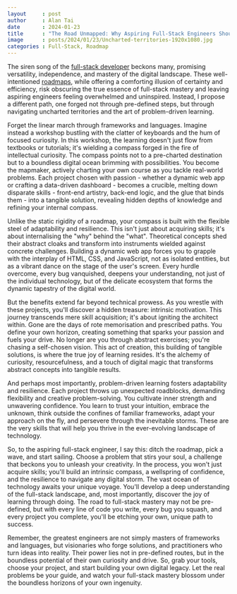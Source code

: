 ```yaml
---
layout     : post
author     : Alan Tai
date       : 2024-01-23
title      : "The Road Unmapped: Why Aspiring Full-Stack Engineers Should Forge Their Own Path"
image      : posts/2024/01/23/Uncharted-territories-1920x1080.jpg
categories : Full-Stack, Roadmap
---
```

The siren song of the [full-stack developer](https://stackoverflow.blog/2019/10/17/imho-the-mythical-fullstack-engineer/) beckons many, promising versatility, independence, and mastery of the digital landscape. These well-intentioned [roadmaps](https://roadmap.sh/full-stack), while offering a comforting illusion of certainty and efficiency, risk obscuring the true essence of full-stack mastery and leaving aspiring engineers feeling overwhelmed and uninspired. Instead, I propose a different path, one forged not through pre-defined steps, but through navigating uncharted territories and the art of problem-driven learning.

Forget the linear march through frameworks and languages. Imagine instead a workshop bustling with the clatter of keyboards and the hum of focused curiosity. In this workshop, the learning doesn't just flow from textbooks or tutorials; it's wielding a compass forged in the fire of intellectual curiosity. The compass points not to a pre-charted destination but to a boundless digital ocean brimming with possibilities. You become the mapmaker, actively charting your own course as you tackle real-world problems. Each project chosen with passion - whether a dynamic web app or crafting a data-driven dashboard - becomes a crucible, melting down disparate skills - front-end artistry, back-end logic, and the glue that binds them - into a tangible solution, revealing hidden depths of knowledge and refining your internal compass.

Unlike the static rigidity of a roadmap, your compass is built with the flexible steel of adaptability and resilience. This isn't just about acquiring skills; it's about internalising the "why" behind the "what". Theoretical concepts shed their abstract cloaks and transform into instruments wielded against concrete challenges. Building a dynamic web app forces you to grapple with the interplay of HTML, CSS, and JavaScript, not as isolated entities, but as a vibrant dance on the stage of the user's screen. Every hurdle overcome, every bug vanquished, deepens your understanding, not just of the individual technology, but of the delicate ecosystem that forms the dynamic tapestry of the digital world.

But the benefits extend far beyond technical prowess. As you wrestle with these projects, you'll discover a hidden treasure: intrinsic motivation. This journey transcends mere skill acquisition; it's about igniting the architect within. Gone are the days of rote memorisation and prescribed paths. You define your own horizon, creating something that sparks your passion and fuels your drive. No longer are you through abstract exercises; you're chasing a self-chosen vision. This act of creation, this building of tangible solutions, is where the true joy of learning resides. It's the alchemy of curiosity, resourcefulness, and a touch of digital magic that transforms abstract concepts into tangible results.

And perhaps most importantly, problem-driven learning fosters adaptability and resilience. Each project throws up unexpected roadblocks, demanding flexibility and creative problem-solving. You cultivate inner strength and unwavering confidence. You learn to trust your intuition, embrace the unknown, think outside the confines of familiar frameworks, adapt your approach on the fly, and persevere through the inevitable storms. These are the very skills that will help you thrive in the ever-evolving landscape of technology.

So, to the aspiring full-stack engineer, I say this: ditch the roadmap, pick a wave, and start sailing. Choose a problem that stirs your soul, a challenge that beckons you to unleash your creativity. In the process, you won't just acquire skills; you'll build an intrinsic compass, a wellspring of confidence, and the resilience to navigate any digital storm. The vast ocean of technology awaits your unique voyage. You'll develop a deep understanding of the full-stack landscape, and, most importantly, discover the joy of learning through doing. The road to full-stack mastery may not be pre-defined, but with every line of code you write, every bug you squash, and every project you complete, you'll be etching your own, unique path to success.

Remember, the greatest engineers are not simply masters of frameworks and languages, but visionaries who forge solutions, and practitioners who turn ideas into reality. Their power lies not in pre-defined routes, but in the boundless potential of their own curiosity and drive. So, grab your tools, choose your project, and start building your own digital legacy. Let the real problems be your guide, and watch your full-stack mastery blossom under the boundless horizons of your own ingenuity.

